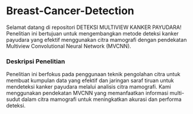 # Breast-Cancer-Detection
Selamat datang di repositori DETEKSI MULTIVIEW KANKER PAYUDARA! Penelitian ini bertujuan untuk mengembangkan metode deteksi kanker payudara yang efektif menggunakan citra mamografi dengan pendekatan Multiview Convolutional Neural Network (MVCNN).

### Deskripsi Penelitian
Penelitian ini berfokus pada penggunaan teknik pengolahan citra untuk membuat kumpulan data yang efektif dan jaringan saraf tiruan untuk mendeteksi kanker payudara melalui analisis citra mamografi. Kami menggunakan pendekatan MVCNN yang memanfaatkan informasi multi-sudut dalam citra mamografi untuk meningkatkan akurasi dan performa deteksi.
